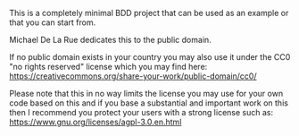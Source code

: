 This is a completely minimal BDD project that can be used as an
example or that you can start from.

Michael De La Rue dedicates this to the public domain.

If no public domain exists in your country you may also use it under
the CC0 "no rights reserved" license which you may find here:
https://creativecommons.org/share-your-work/public-domain/cc0/

Please note that this in no way limits the license you may use for
your own code based on this and if you base a substantial and
important work on this then I recommend you protect your users with a
strong license such as: https://www.gnu.org/licenses/agpl-3.0.en.html